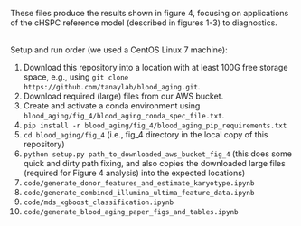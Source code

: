 These files produce the results shown in figure 4, focusing on applications of the cHSPC reference model (described in figures 1-3) to diagnostics.
<br/><br/>

Setup and run order (we used a CentOS Linux 7 machine):
1. Download this repository into a location with at least 100G free storage space, e.g., using `git clone https://github.com/tanaylab/blood_aging.git`.
2. Download required (large) files from our AWS bucket.
3. Create and activate a conda environment using `blood_aging/fig_4/blood_aging_conda_spec_file.txt`.
4. `pip install -r blood_aging/fig_4/blood_aging_pip_requirements.txt`
5. `cd blood_aging/fig_4` (i.e., fig_4 directory in the local copy of this repository)
6. `python setup.py path_to_downloaded_aws_bucket_fig_4` (this does some quick and dirty path fixing, and also copies the downloaded large files (required for Figure 4 analysis) into the expected locations)
7. `code/generate_donor_features_and_estimate_karyotype.ipynb`
8. `code/generate_combined_illumina_ultima_feature_data.ipynb`
9. `code/mds_xgboost_classification.ipynb`
10. `code/generate_blood_aging_paper_figs_and_tables.ipynb`

